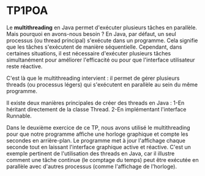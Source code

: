 # TP1POA
Le **multithreading** en Java permet d'exécuter plusieurs tâches en parallèle. Mais pourquoi en avons-nous besoin ? En Java, par défaut, un seul processus (ou thread principal) s'exécute dans un programme. Cela signifie que les tâches s'exécutent de manière séquentielle. Cependant, dans certaines situations, il est nécessaire d'exécuter plusieurs tâches simultanément pour améliorer l'efficacité ou pour que l'interface utilisateur reste réactive.

C'est là que le multithreading intervient : il permet de gérer plusieurs threads (ou processus légers) qui s'exécutent en parallèle au sein du même programme.

Il existe deux manières principales de créer des threads en Java :
    1-En héritant directement de la classe Thread.
    2-En implémentant l'interface Runnable.
    
Dans le deuxième exercice de ce TP, nous avons utilisé le multithreading pour que notre programme affiche une horloge graphique et compte les secondes en arrière-plan. Le programme met à jour l'affichage chaque seconde tout en laissant l'interface graphique active et réactive. C'est un exemple pertinent de l'utilisation des threads en Java, car il illustre comment une tâche continue (le comptage du temps) peut être exécutée en parallèle avec d'autres processus (comme l'affichage de l'horloge).

